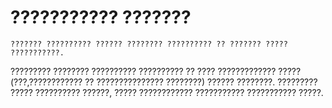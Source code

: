 # ??????????? ???????
    ??????? ?????????? ?????? ???????? ?????????? ?? ??????? ????? ???????????.
  ????????? ???????? ?????????? ?????????? ?? ???? ????????????? ?????(???,???????????? ?? ??????????????? ????????) ?????? ????????.
  ????????? ????? ?????????? ??????, ????? ???????????? ??????????? ??????????? ?????. 
 
    